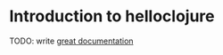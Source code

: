 # Introduction to helloclojure

TODO: write [great documentation](http://jacobian.org/writing/what-to-write/)
